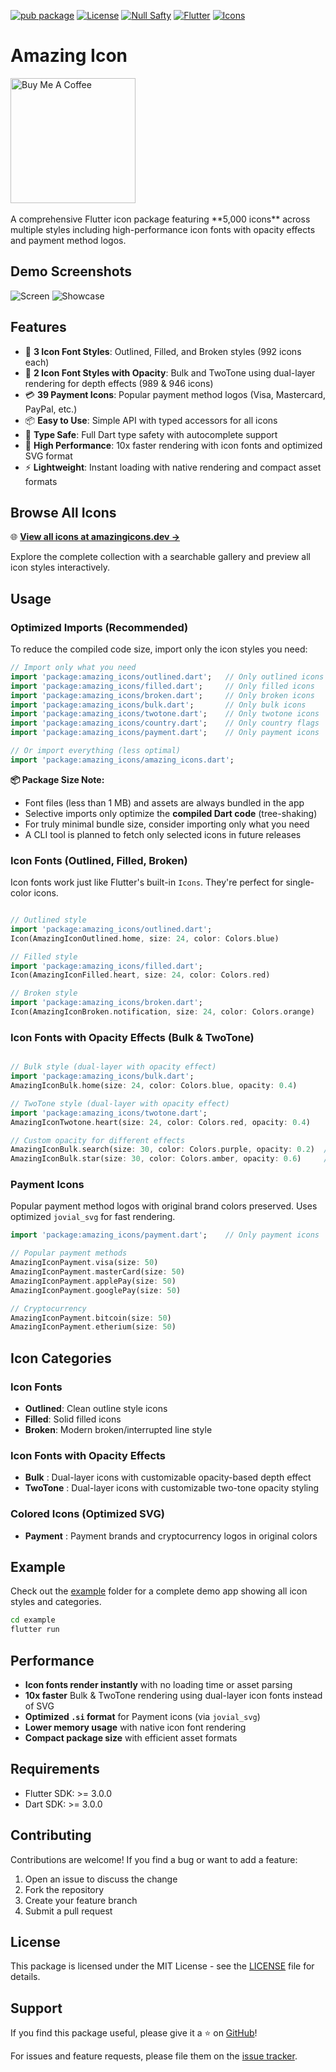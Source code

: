 [![pub package](https://img.shields.io/pub/v/amazing_icons.svg)](https://pub.dev/packages/amazing_icons)
[![License](https://img.shields.io/badge/license-MIT-blue.svg)](LICENSE)
[![Null Safty](https://img.shields.io/badge/null_safty-true-true)](https://dart.dev/null-safety)
[![Flutter](https://img.shields.io/badge/flutter-3.0.0%2B-blue.svg)](https://flutter.dev)
[![Icons](https://img.shields.io/badge/Icons-5000%2B-purple.svg)](https://pub.dev/packages/amazing_icons)

# Amazing Icon
<a href="https://www.buymeacoffee.com/o.nicks" target="_blank">
  <img src="https://cdn.buymeacoffee.com/buttons/v2/default-yellow.png" alt="Buy Me A Coffee" width="200" />
</a>
<br>
<br>
A comprehensive Flutter icon package featuring **5,000 icons** across multiple styles including high-performance icon fonts with opacity effects and payment method logos.


## Demo Screenshots

![Screen](assets/demo/demo.jpg)
![Showcase](assets/demo/demo-gif.gif)


## Features

- 🎨 **3 Icon Font Styles**: Outlined, Filled, and Broken styles (992 icons each)
- 🔄 **2 Icon Font Styles with Opacity**: Bulk and TwoTone using dual-layer rendering for depth effects (989 & 946 icons)
- 💳 **39 Payment Icons**: Popular payment method logos (Visa, Mastercard, PayPal, etc.)
- 📦 **Easy to Use**: Simple API with typed accessors for all icons
- 🎯 **Type Safe**: Full Dart type safety with autocomplete support
- 🚀 **High Performance**: 10x faster rendering with icon fonts and optimized SVG format
- ⚡ **Lightweight**: Instant loading with native rendering and compact asset formats

## Browse All Icons

🌐 **[View all icons at amazingicons.dev →](https://www.amazingicons.dev)**

Explore the complete collection with a searchable gallery and preview all icon styles interactively.

## Usage

### Optimized Imports (Recommended)

To reduce the compiled code size, import only the icon styles you need:

```dart
// Import only what you need
import 'package:amazing_icons/outlined.dart';   // Only outlined icons
import 'package:amazing_icons/filled.dart';     // Only filled icons
import 'package:amazing_icons/broken.dart';     // Only broken icons
import 'package:amazing_icons/bulk.dart';       // Only bulk icons
import 'package:amazing_icons/twotone.dart';    // Only twotone icons
import 'package:amazing_icons/country.dart';    // Only country flags
import 'package:amazing_icons/payment.dart';    // Only payment icons

// Or import everything (less optimal)
import 'package:amazing_icons/amazing_icons.dart';
```

**📦 Package Size Note:**
- Font files (less than 1 MB) and assets are always bundled in the app
- Selective imports only optimize the **compiled Dart code** (tree-shaking)
- For truly minimal bundle size, consider importing only what you need
- A CLI tool is planned to fetch only selected icons in future releases

### Icon Fonts (Outlined, Filled, Broken)

Icon fonts work just like Flutter's built-in `Icons`. They're perfect for single-color icons.

```dart

// Outlined style
import 'package:amazing_icons/outlined.dart';
Icon(AmazingIconOutlined.home, size: 24, color: Colors.blue)

// Filled style
import 'package:amazing_icons/filled.dart';
Icon(AmazingIconFilled.heart, size: 24, color: Colors.red)

// Broken style
import 'package:amazing_icons/broken.dart';
Icon(AmazingIconBroken.notification, size: 24, color: Colors.orange)

```

### Icon Fonts with Opacity Effects (Bulk & TwoTone)

```dart

// Bulk style (dual-layer with opacity effect)
import 'package:amazing_icons/bulk.dart';
AmazingIconBulk.home(size: 24, color: Colors.blue, opacity: 0.4)

// TwoTone style (dual-layer with opacity effect)
import 'package:amazing_icons/twotone.dart';
AmazingIconTwotone.heart(size: 24, color: Colors.red, opacity: 0.4)

// Custom opacity for different effects
AmazingIconBulk.search(size: 30, color: Colors.purple, opacity: 0.2)  // Subtle effect
AmazingIconBulk.star(size: 30, color: Colors.amber, opacity: 0.6)     // Stronger effect

```

### Payment Icons

Popular payment method logos with original brand colors preserved. Uses optimized `jovial_svg` for fast rendering.

```dart
import 'package:amazing_icons/payment.dart';    // Only payment icons

// Popular payment methods
AmazingIconPayment.visa(size: 50)
AmazingIconPayment.masterCard(size: 50)
AmazingIconPayment.applePay(size: 50)
AmazingIconPayment.googlePay(size: 50)

// Cryptocurrency
AmazingIconPayment.bitcoin(size: 50)
AmazingIconPayment.etherium(size: 50)

```

## Icon Categories

### Icon Fonts 
- **Outlined**: Clean outline style icons
- **Filled**: Solid filled icons
- **Broken**: Modern broken/interrupted line style

### Icon Fonts with Opacity Effects
- **Bulk** : Dual-layer icons with customizable opacity-based depth effect
- **TwoTone** : Dual-layer icons with customizable two-tone opacity styling

### Colored Icons (Optimized SVG)
- **Payment** : Payment brands and cryptocurrency logos in original colors


## Example

Check out the [example](example/) folder for a complete demo app showing all icon styles and categories.

```bash
cd example
flutter run
```


## Performance

- **Icon fonts render instantly** with no loading time or asset parsing
- **10x faster** Bulk & TwoTone rendering using dual-layer icon fonts instead of SVG
- **Optimized `.si` format** for Payment icons (via `jovial_svg`)
- **Lower memory usage** with native icon font rendering
- **Compact package size** with efficient asset formats

## Requirements

- Flutter SDK: >= 3.0.0
- Dart SDK: >= 3.0.0

## Contributing

Contributions are welcome! If you find a bug or want to add a feature:

1. Open an issue to discuss the change
2. Fork the repository
3. Create your feature branch
4. Submit a pull request

## License

This package is licensed under the MIT License - see the [LICENSE](LICENSE) file for details.

## Support

If you find this package useful, please give it a ⭐ on [GitHub](https://github.com/O-Nicks/amazing_icons)!

For issues and feature requests, please file them on the [issue tracker](https://github.com/O-Nicks/amazing_icons/issues).
